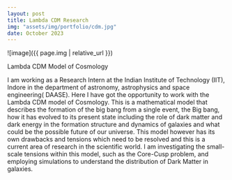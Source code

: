 ```yaml
---
layout: post
title: Lambda CDM Research
img: "assets/img/portfolio/cdm.jpg"
date: October 2023
---
```



![image]({{ page.img | relative_url }})

Lambda CDM Model of Cosmology

I am working as a Research Intern at the Indian Institute of Technology (IIT), Indore in the department of astronomy, astrophysics and space engineering( DAASE). Here I have got the opportunity to work with the Lambda CDM model of Cosmology. This is a mathematical  model that describes the formation of the big bang from a single event, the Big bang, how it has evolved to its present state including the role of dark matter and dark energy in the formation structure and dynamics of galaxies and what could be the possible future of our universe. This model however has its own drawbacks and tensions which need to be resolved and this is a current area of research in the scientific world.  I am investigating the small-scale tensions within this model, such as the Core-Cusp problem, and employing simulations to understand the distribution of Dark Matter in galaxies.


